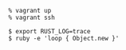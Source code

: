 ```
% vagrant up
% vagrant ssh
```

```
$ export RUST_LOG=trace
$ ruby -e 'loop { Object.new }'
```
